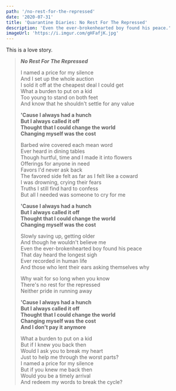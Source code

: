 ```yaml
---
path: '/no-rest-for-the-repressed'
date: '2020-07-31'
title: 'Quarantine Diaries: No Rest For The Repressed'
description: 'Even the ever-brokenhearted boy found his peace.'
imageUrl: 'https://i.imgur.com/gHFafjK.jpg'
---
```


This is a love story.

> **_No Rest For The Repressed_**
>
> I named a price for my silence \
> And I set up the whole auction \
> I sold it off at the cheapest deal I could get \
> What a burden to put on a kid \
> Too young to stand on both feet \
> And know that he shouldn't settle for any value
>
> **'Cause I always had a hunch \
> But I always called it off \
> Thought that I could change the world \
> Changing myself was the cost**
>
> Barbed wire covered each mean word \
> Ever heard in dining tables \
> Though hurtful, time and I made it into flowers \
> Offerings for anyone in need \
> Favors I'd never ask back \
> The favored side felt as far as I felt like a coward \
> I was drowning, crying their fears \
> Truths I still find hard to confess \
> But all I needed was someone to cry for me
>
> **'Cause I always had a hunch \
> But I always called it off \
> Thought that I could change the world \
> Changing myself was the cost**
>
> Slowly saving up, getting older \
> And though he wouldn't believe me \
> Even the ever-brokenhearted boy found his peace \
> That day heard the longest sigh \
> Ever recorded in human life \
> And those who lent their ears asking themselves why
>
> Why wait for so long when you know \
> There's no rest for the repressed \
> Neither pride in running away
>
> **'Cause I always had a hunch \
> But I always called it off \
> Thought that I could change the world \
> Changing myself was the cost \
> And I don't pay it anymore**
>
> What a burden to put on a kid \
> But if I knew you back then \
> Would I ask you to break my heart \
> Just to help me through the worst parts? \
> I named a price for my silence \
> But if you knew me back then \
> Would you be a timely arrival \
> And redeem my words to break the cycle?
